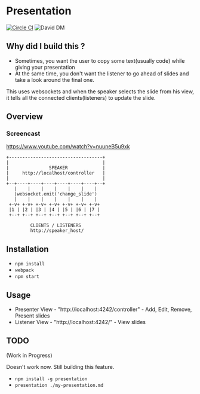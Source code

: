 # Presentation

[![Circle CI](https://circleci.com/gh/boopathi/presentation.svg?style=svg)](https://circleci.com/gh/boopathi/presentation) ![David DM](https://david-dm.org/boopathi/presentation.svg)

## Why did I build this ?

+ Sometimes, you want the user to copy some text(usually code) while giving your presentation
+ At the same time, you don't want the listener to go ahead of slides and take a look around the final one.

This uses websockets and when the speaker selects the slide from his view, it tells all the connected clients(listeners) to update the slide.

## Overview

### Screencast
https://www.youtube.com/watch?v=nuuneB5u9xk

```
+-----------------------------------+
|                                   |
|               SPEAKER             |
|     http://localhost/controller   |
|                                   |
+--+----+----+----+----+----+----+--+
   |    |    |    |    |    |    |   
   |websocket.emit('change_slide')   
   |    |    |    |    |    |    |   
 +-v+ +-v+ +-v+ +-v+ +-v+ +-v+ +-v+  
 |1 | |2 | |3 | |4 | |5 | |6 | |7 |  
 +--+ +--+ +--+ +--+ +--+ +--+ +--+  
                                     
         CLIENTS / LISTENERS         
         http://speaker_host/          

```

## Installation

+ `npm install`
+ `webpack`
+ `npm start`

## Usage

+ Presenter View - "http://localhost:4242/controller" - Add, Edit, Remove, Present slides
+ Listener View - "http://localhost:4242/" - View slides

## TODO

(Work in Progress)

Doesn't work now. Still building this feature.

+ `npm install -g presentation`
+ `presentation ./my-presentation.md`
